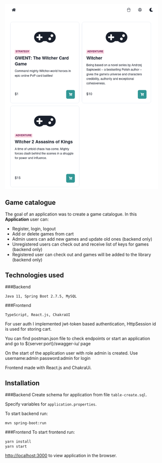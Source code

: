 ![image](game-catalogue-backend/src/main/resources/game-catalogue.png?raw=true)

## Game catalogue
The goal of an application was to create a game catalogue.
In this <b>Application</b> user can:
- Register, login, logout 
- Add or delete games from cart
- Admin users can add new games and update old ones (backend only) 
- Unregistered users can check out and receive list of keys for games (backend only)
- Registered user can check out and games will be added to the library (backend only)

## Technologies used
###Backend
```
Java 11, Spring Boot 2.7.5, MySQL
```
###Frontend
```
TypeScript, React.js, ChakraUI
```
For user auth I implemented jwt-token based authentication, HttpSession id is used for storing cart.

You can find postman.json file to check endpoints or start an application and go to ${server:port}/swagger-iu/ page 

On the start of the application user with role admin is created. Use username:admin password:admin for login

Frontend made with React.js and ChakraUi.
## Installation
###Backend
Create schema for application from file `table-create.sql`.

Specify variables for `application.properties`.

To start backend run:
```
mvn spring-boot:run
```
###Frontend
To start frontend run:
```
yarn install
yarn start
```
[http://localhost:3000](http://localhost:3000) to view application in the browser.

